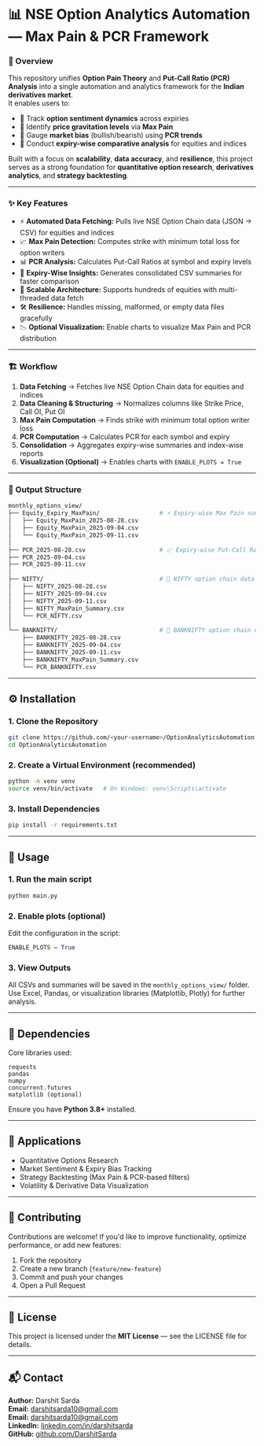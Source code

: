 # 📊 NSE Option Analytics Automation — Max Pain & PCR Framework

### 📌 Overview  
This repository unifies **Option Pain Theory** and **Put-Call Ratio (PCR) Analysis** into a single automation and analytics framework for the **Indian derivatives market**.  
It enables users to:  
- 🔹 Track **option sentiment dynamics** across expiries  
- 🔹 Identify **price gravitation levels** via **Max Pain**  
- 🔹 Gauge **market bias** (bullish/bearish) using **PCR trends**  
- 🔹 Conduct **expiry-wise comparative analysis** for equities and indices  

Built with a focus on **scalability**, **data accuracy**, and **resilience**, this project serves as a strong foundation for **quantitative option research**, **derivatives analytics**, and **strategy backtesting**.

---

### ✨ Key Features  
- ⚡ **Automated Data Fetching:** Pulls live NSE Option Chain data (JSON → CSV) for equities and indices  
- 📈 **Max Pain Detection:** Computes strike with minimum total loss for option writers  
- 📊 **PCR Analysis:** Calculates Put-Call Ratios at symbol and expiry levels  
- 🧠 **Expiry-Wise Insights:** Generates consolidated CSV summaries for faster comparison  
- 🧩 **Scalable Architecture:** Supports hundreds of equities with multi-threaded data fetch  
- 🛠️ **Resilience:** Handles missing, malformed, or empty data files gracefully  
- 📉 **Optional Visualization:** Enable charts to visualize Max Pain and PCR distribution  

---

### 🏗️ Workflow  
1. **Data Fetching** → Fetches live NSE Option Chain data for equities and indices  
2. **Data Cleaning & Structuring** → Normalizes columns like Strike Price, Call OI, Put OI  
3. **Max Pain Computation** → Finds strike with minimum total option writer loss  
4. **PCR Computation** → Calculates PCR for each symbol and expiry  
5. **Consolidation** → Aggregates expiry-wise summaries and index-wise reports  
6. **Visualization (Optional)** → Enables charts with `ENABLE_PLOTS = True`

---

### 📂 Output Structure
```bash
monthly_options_view/
├── Equity_Expiry_MaxPain/                 # ⚡ Expiry-wise Max Pain summaries
│   ├── Equity_MaxPain_2025-08-28.csv
│   ├── Equity_MaxPain_2025-09-04.csv
│   └── Equity_MaxPain_2025-09-11.csv
│
├── PCR_2025-08-28.csv                     # 📈 Expiry-wise Put-Call Ratios
├── PCR_2025-09-04.csv
├── PCR_2025-09-11.csv
│
├── NIFTY/                                 # 🧮 NIFTY option chain data
│   ├── NIFTY_2025-08-28.csv
│   ├── NIFTY_2025-09-04.csv
│   ├── NIFTY_2025-09-11.csv
│   ├── NIFTY_MaxPain_Summary.csv
│   └── PCR_NIFTY.csv
│
└── BANKNIFTY/                             # 🧮 BANKNIFTY option chain data
    ├── BANKNIFTY_2025-08-28.csv
    ├── BANKNIFTY_2025-09-04.csv
    ├── BANKNIFTY_2025-09-11.csv
    ├── BANKNIFTY_MaxPain_Summary.csv
    └── PCR_BANKNIFTY.csv
```

---

## ⚙️ Installation

### 1. Clone the Repository
```bash
git clone https://github.com/<your-username>/OptionAnalyticsAutomation.git
cd OptionAnalyticsAutomation
```

### 2. Create a Virtual Environment (recommended)
```bash
python -m venv venv
source venv/bin/activate   # On Windows: venv\Scripts\activate
```

### 3. Install Dependencies
```bash
pip install -r requirements.txt
```

---

## 🚀 Usage

### 1. Run the main script
```bash
python main.py
```

### 2. Enable plots (optional)
Edit the configuration in the script:
```python
ENABLE_PLOTS = True
```

### 3. View Outputs
All CSVs and summaries will be saved in the `monthly_options_view/` folder.  
Use Excel, Pandas, or visualization libraries (Matplotlib, Plotly) for further analysis.

---

## 🧩 Dependencies
Core libraries used:
```
requests
pandas
numpy
concurrent.futures
matplotlib (optional)
```

Ensure you have **Python 3.8+** installed.

---

## 🧠 Applications
- Quantitative Options Research
- Market Sentiment & Expiry Bias Tracking
- Strategy Backtesting (Max Pain & PCR-based filters)
- Volatility & Derivative Data Visualization

---

## 🤝 Contributing
Contributions are welcome! If you'd like to improve functionality, optimize performance, or add new features:
1. Fork the repository
2. Create a new branch (`feature/new-feature`)
3. Commit and push your changes
4. Open a Pull Request

---

## 📜 License
This project is licensed under the **MIT License** — see the LICENSE file for details.

---

## 📬 Contact
**Author:** Darshit Sarda  
**Email:** darshitsarda10@gmail.com  
**Email:** darshitsarda10@gmail.com  
**LinkedIn:** [linkedin.com/in/darshitsarda](https://www.linkedin.com/in/darshitsarda)  
**GitHub:** [github.com/DarshitSarda](https://github.com/DarshitSarda)
